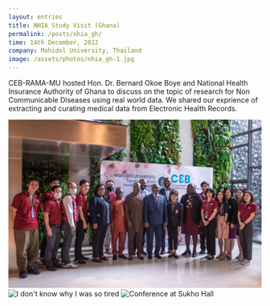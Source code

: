 ```yaml
---
layout: entries
title: NHIA Study Visit (Ghana)
permalink: /posts/nhia_gh/
time: 14th December, 2022
company: Mahidol University, Thailand
image: /assets/photos/nhia_gh-1.jpg
---
```


CEB-RAMA-MU hosted Hon. Dr. Bernard Okoe Boye and National Health Insurance Authority of Ghana to discuss on the topic of research for Non Communicable Diseases using real world data. We shared our exprience of extracting and curating medical data from Electronic Health Records. <span />

<div id="gallery">
	<img class="landscape" src="/assets/photos/nhia_gh-1.jpg" title="Group photo" alt="Group photo"/>
	<img class="landscape" src="/assets/photos/nhia_gh-2.JPG" title="I don't know why I was so tired" alt="I don't know why I was so tired"/>
	<img class="landscape" src="/assets/photos/nhia_gh-3.JPG" title="Conference at Sukho Hall" alt="Conference at Sukho Hall"/>
</div>
